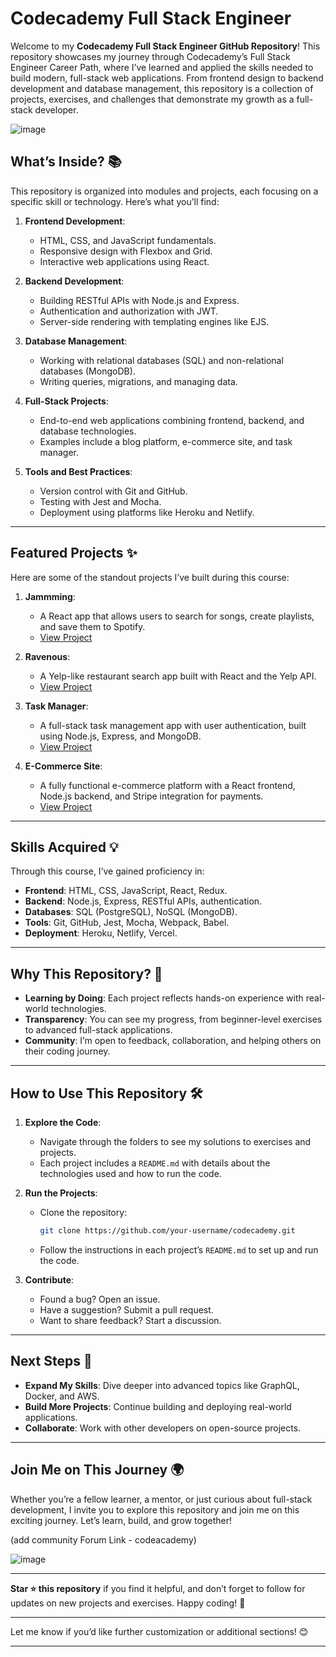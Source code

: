 
# **Codecademy Full Stack Engineer**

Welcome to my **Codecademy Full Stack Engineer GitHub Repository**! This repository showcases my journey through Codecademy’s Full Stack Engineer Career Path, where I’ve learned and applied the skills needed to build modern, full-stack web applications. From frontend design to backend development and database management, this repository is a collection of projects, exercises, and challenges that demonstrate my growth as a full-stack developer.

![image](https://github.com/user-attachments/assets/475960e3-7737-4a3b-8bff-d1e35f5fb92d)


## **What’s Inside?** 📚

This repository is organized into modules and projects, each focusing on a specific skill or technology. Here’s what you’ll find:

1. **Frontend Development**:
   - HTML, CSS, and JavaScript fundamentals.
   - Responsive design with Flexbox and Grid.
   - Interactive web applications using React.

2. **Backend Development**:
   - Building RESTful APIs with Node.js and Express.
   - Authentication and authorization with JWT.
   - Server-side rendering with templating engines like EJS.

3. **Database Management**:
   - Working with relational databases (SQL) and non-relational databases (MongoDB).
   - Writing queries, migrations, and managing data.

4. **Full-Stack Projects**:
   - End-to-end web applications combining frontend, backend, and database technologies.
   - Examples include a blog platform, e-commerce site, and task manager.

5. **Tools and Best Practices**:
   - Version control with Git and GitHub.
   - Testing with Jest and Mocha.
   - Deployment using platforms like Heroku and Netlify.

---

## **Featured Projects** ✨

Here are some of the standout projects I’ve built during this course:

1. **Jammming**:
   - A React app that allows users to search for songs, create playlists, and save them to Spotify.
   - [View Project](#)

2. **Ravenous**:
   - A Yelp-like restaurant search app built with React and the Yelp API.
   - [View Project](#)

3. **Task Manager**:
   - A full-stack task management app with user authentication, built using Node.js, Express, and MongoDB.
   - [View Project](#)

4. **E-Commerce Site**:
   - A fully functional e-commerce platform with a React frontend, Node.js backend, and Stripe integration for payments.
   - [View Project](#)

---

## **Skills Acquired** 💡

Through this course, I’ve gained proficiency in:

- **Frontend**: HTML, CSS, JavaScript, React, Redux.
- **Backend**: Node.js, Express, RESTful APIs, authentication.
- **Databases**: SQL (PostgreSQL), NoSQL (MongoDB).
- **Tools**: Git, GitHub, Jest, Mocha, Webpack, Babel.
- **Deployment**: Heroku, Netlify, Vercel.

---

## **Why This Repository?** 🌟

- **Learning by Doing**: Each project reflects hands-on experience with real-world technologies.
- **Transparency**: You can see my progress, from beginner-level exercises to advanced full-stack applications.
- **Community**: I’m open to feedback, collaboration, and helping others on their coding journey.

---

## **How to Use This Repository** 🛠️

1. **Explore the Code**:
   - Navigate through the folders to see my solutions to exercises and projects.
   - Each project includes a `README.md` with details about the technologies used and how to run the code.

2. **Run the Projects**:
   - Clone the repository:
     ```bash
     git clone https://github.com/your-username/codecademy.git
     ```
   - Follow the instructions in each project’s `README.md` to set up and run the code.

3. **Contribute**:
   - Found a bug? Open an issue.
   - Have a suggestion? Submit a pull request.
   - Want to share feedback? Start a discussion.

---

## **Next Steps** 🔮

- **Expand My Skills**: Dive deeper into advanced topics like GraphQL, Docker, and AWS.
- **Build More Projects**: Continue building and deploying real-world applications.
- **Collaborate**: Work with other developers on open-source projects.

---

## **Join Me on This Journey** 🌍

Whether you’re a fellow learner, a mentor, or just curious about full-stack development, I invite you to explore this repository and join me on this exciting journey. Let’s learn, build, and grow together!

(add community Forum Link - codeacademy) 

![image](https://github.com/user-attachments/assets/6f36f23a-4630-4287-9995-e838e61f7d2f)

---

**Star ⭐ this repository** if you find it helpful, and don’t forget to follow for updates on new projects and exercises. Happy coding! 🚀

---

Let me know if you’d like further customization or additional sections! 😊

--- 



